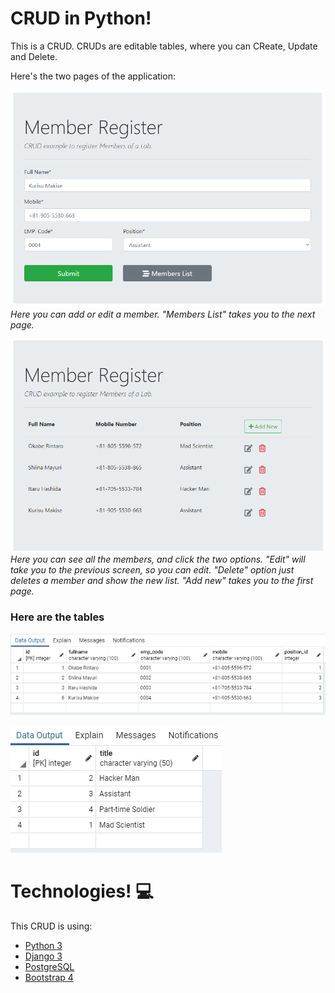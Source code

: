 # CRUD in Python! 

This is a CRUD. CRUDs are editable tables, where you can CReate, Update and Delete. 

Here's the two pages of the application:

![Screenshot 1](https://github.com/lucpena/Python-CRUD/blob/master/employeeCRUD/screenshots/screen01.png)
_Here you can add or edit a member. "Members List" takes you to the next page._

![Screenshot 2](https://github.com/lucpena/Python-CRUD/blob/master/employeeCRUD/screenshots/screen02.png)
_Here you can see all the members, and click the two options. 
"Edit" will take you to the previous screen, so you can edit. 
"Delete" option just deletes a member and show the new list.
"Add new" takes you to the first page._

### Here are the tables
![Screenshot 3](https://github.com/lucpena/Python-CRUD/blob/master/employeeCRUD/screenshots/screen03.png)

![Screenshot 4](https://github.com/lucpena/Python-CRUD/blob/master/employeeCRUD/screenshots/screen04.png)

# Technologies! 💻

This CRUD is using:

- [Python 3](https://www.python.org)
- [Django 3](https://www.djangoproject.com)
- [PostgreSQL](https://www.postgresql.org)
- [Bootstrap 4](https://getbootstrap.com)

